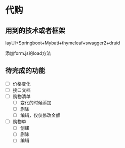 # 代购
## 用到的技术或者框架
layUI+Springboot+Mybati+thymeleaf+swagger2+druid

添加form.js的load方法

## 待完成的功能
- [ ] 价格变化
- [ ] 接口文档
- [ ] 购物清单
  - [ ] 变化的时候添加
  - [ ] 删除
  - [ ] 编辑，仅仅修改金额
  
- [ ] 购物单
  - [ ] 创建
  - [ ] 删除
  - [ ] 编辑
